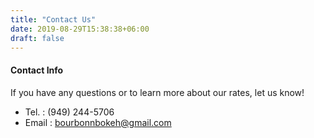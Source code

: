 ```yaml
---
title: "Contact Us"
date: 2019-08-29T15:38:38+06:00
draft: false
---
```


#### Contact Info

If you have any questions or to learn more about our rates, let us know!

* Tel. : (949) 244-5706
* Email : bourbonnbokeh@gmail.com
<!-- * Address : ... -->